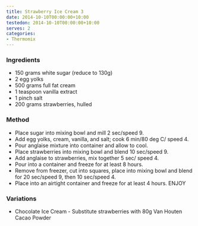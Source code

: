 ```yaml
---
title: Strawberry Ice Cream 3
date: 2014-10-10T00:00:00+10:00
testedon: 2014-10-10T00:00:00+10:00
serves: 2
categories:
- Thermomix
---
```











### Ingredients

* 150 grams white sugar (reduce to 130g)
* 2 egg yolks
* 500 grams full fat cream
* 1 teaspoon vanilla extract
* 1 pinch salt
* 200 grams strawberries, hulled

### Method

* Place sugar into mixing bowl and mill 2 sec/speed 9. 
* Add egg yolks, cream, vanilla, and salt; cook 6 min/80 deg C/ speed 4. 
* Pour anglaise mixture into container and allow to cool.
* Place strawberries into mixing bowl and blend 10 sec/speed 9.  
* Add anglaise to strawberries, mix together 5 sec/ speed 4. 
* Pour into a container and freeze for at least 8 hours.
* Remove from freezer, cut into squares, place into mixing bowl and blend for 20 sec/speed 9, then 10 sec/speed 4. 
* Place into an airtight container and freeze for at least 4 hours. ENJOY

### Variations

-   Chocolate Ice Cream - Substitute strawberries with 80g Van Houten
    Cacao Powder

